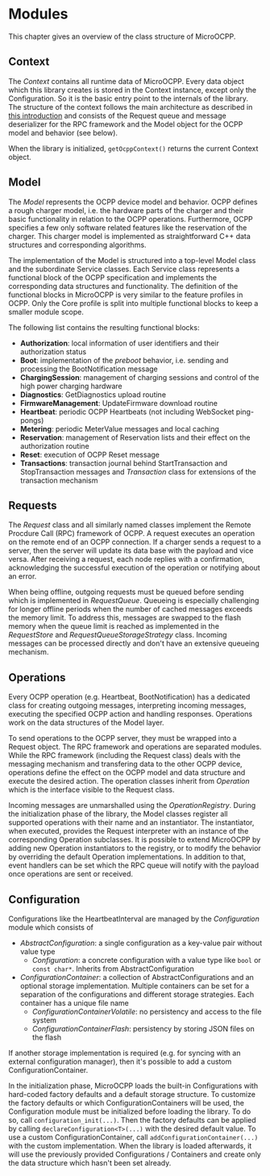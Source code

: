 # Modules

This chapter gives an overview of the class structure of MicroOCPP.

## Context

The *Context* contains all runtime data of MicroOCPP. Every data object which this library creates is stored in the Context instance, except only the Configuration. So it is the basic entry point to the internals of the library. The structure of the context follows the main architecture as described in [this introduction](intro-tech) and consists of the Request queue and message deserializer for the RPC framework and the Model object for the OCPP model and behavior (see below).

When the library is initialized, `getOcppContext()` returns the current Context object.

## Model

The *Model* represents the OCPP device model and behavior. OCPP defines a rough charger model, i.e. the hardware parts of the charger and their basic functionality in relation to the OCPP operations. Furthermore, OCPP specifies a few only software related features like the reservation of the charger. This charger model is implemented as straightforward C++ data structures and corresponding algorithms.

The implementation of the Model is structured into a top-level Model class and the subordinate Service classes. Each Service class represents a functional block of the OCPP specification and implements the corresponding data structures and functionality. The definition of the functional blocks in MicroOCPP is very similar to the feature profiles in OCPP. Only the Core profile is split into multiple functional blocks to keep a smaller module scope.

The following list contains the resulting functional blocks:

- **Authorization**: local information of user identifiers and their authorization status
- **Boot**: implementation of the *preboot* behavior, i.e. sending and processing the BootNotification message
- **ChargingSession**: management of charging sessions and control of the high power charging hardware
- **Diagnostics**: GetDiagnostics upload routine
- **FirmwareManagement**: UpdateFirmware download routine
- **Heartbeat**: periodic OCPP Heartbeats (not including WebSocket ping-pongs)
- **Metering**: periodic MeterValue messages and local caching
- **Reservation**: management of Reservation lists and their effect on the authorization routine
- **Reset**: execution of OCPP Reset message
- **Transactions**: transaction journal behind StartTransaction and StopTransaction messages and *Transaction* class for extensions of the transaction mechanism

## Requests

The *Request* class and all similarly named classes implement the Remote Procdure Call (RPC) framework of OCPP. A request executes an operation on the remote end of an OCPP connection. If a charger sends a request to a server, then the server will update its data base with the payload and vice versa. After receiving a request, each node replies with a confirmation, acknowledging the successful execution of the operation or notifying about an error.

When being offline, outgoing requests must be queued before sending which is implemented in *RequestQueue*. Queueing is especially challenging for longer offline periods when the number of cached messages exceeds the memory limit. To address this, messages are swapped to the flash memory when the queue limit is reached as implemented in the *RequestStore* and *RequestQueueStorageStrategy* class. Incoming messages can be processed directly and don't have an extensive queueing mechanism.

## Operations

Every OCPP operation (e.g. Heartbeat, BootNotification) has a dedicated class for creating outgoing messages, interpreting incoming messages, executing the specified OCPP action and handling responses. Operations work on the data structures of the Model layer.

To send operations to the OCPP server, they must be wrapped into a Request object. The RPC framework and operations are separated modules. While the RPC framework (including the Request class) deals with the messaging mechanism and transfering data to the other OCPP device, operations define the effect on the OCPP model and data structure and execute the desired action. The operation classes inherit from *Operation* which is the interface visible to the Request class.

Incoming messages are unmarshalled using the *OperationRegistry*. During the initialization phase of the library, the Model classes register all supported operations with their name and an instantiator. The instantiator, when executed, provides the Request interpreter with an instance of the corresponding Operation subclasses. It is possible to extend MicroOCPP by adding new Operation instantiators to the registry, or to modify the behavior by overriding the default Operation implementations. In addition to that, event handlers can be set which the RPC queue will notify with the payload once operations are sent or received.

## Configuration

Configurations like the HeartbeatInterval are managed by the *Configuration* module which consists of

- *AbstractConfiguration*: a single configuration as a key-value pair without value type
    - *Configuration*: a concrete configuration with a value type like `bool` or `const char*`. Inherits from AbstractConfiguration
- *ConfigurationContainer*: a collection of AbstractConfigurations and an optional storage implementation. Multiple containers can be set for a separation of the configurations and different storage strategies. Each container has a unique file name
    - *ConfigurationContainerVolatile*: no persistency and access to the file system
    - *ConfigurationContainerFlash*: persistency by storing JSON files on the flash

If another storage implementation is required (e.g. for syncing with an external configuration manager), then it's possible to add a custom ConfigurationContainer.

In the initialization phase, MicroOCPP loads the built-in Configurations with hard-coded factory defaults and a default storage structure. To customize the factory defaults or which ConfigurationContainers will be used, the Configuration module must be initialized before loading the library. To do so, call `configuration_init(...)`. Then the factory defaults can be applied by calling `declareConfiguration<T>(...)` with the desired default value. To use a custom ConfigurationContainer, call `addConfigurationContainer(...)` with the custom implementation. When the library is loaded afterwards, it will use the previously provided Configurations / Containers and create only the data structure which hasn't been set already.
